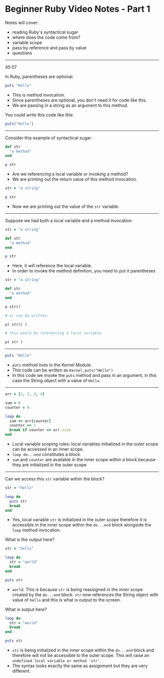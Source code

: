 # Beginner Ruby Video Notes - Part 1

Notes will cover: 

- reading Ruby's syntactical sugar
- where does the code come from?
- variable scope
- pass by reference and pass by value
- questions

***

45:07

In Ruby, parentheses are optional.

```ruby
puts "Hello"
```

- This is method invocation.
- Since parentheses are optional, you don't need it for code like this.
- We are passing in a string as an argument to this method.

You could write this code like this: 

```ruby
puts("Hello")
```

***

Consider this example of syntactical sugar: 

```ruby
def str
  "a method"
end

p str
```

- Are we referencing a local variable or invoking a method?
- We are printing out the return value of this method invocation.

```ruby
str = "a string"

p str
```

- Now we are printing out the value of the `str` variable.

***

Suppose we had both a local variable and a method invocation: 

```ruby
str = "a string"

def str
  "a method"
end

p str
```

- Here, it will reference the local variable. 
- In order to invoke the method definition, you need to put it parentheses

```ruby
str = "a string"

def str
  "a method"
end

p str()

# or can be written:

p( str() )

# this would be referencing a local variable

p( str )
```

***

```ruby
puts "Hello"
```

- `puts` method lives in the Kernel Module. 
- This code can be written as `Kernel.puts("Hello")`
- In this code we invoke the `puts` method and pass in an argument, in this case the String object with a value of `Hello`.

***

```ruby
arr = [1, 2, 3, 4]

sum = 0
counter = 0

loop do 
  sum += arr[counter]
  counter += 1
  break if counter == arr.size
end
```

- Local variable scoping rules: local variables initialized in the outer scope can be accessed in an inner scope. 
- `loop do...end` constitutes a block. 
- `sum` and `counter` are available in the inner scope within a block because they are initialized in the outer scope

***

Can we access this `str` variable within the block?

```ruby
str = "hello"

loop do 
  puts str
  break
end
```

- Yes, local variable `str` is initialized in the outer scope therefore it is accessible in the inner scope within the `do...end` block alongside the `loop` method invocation.

What is the output here?

```ruby
str = "hello"

loop do 
  str = "world"
  break
end

puts str
```

- `world`. This is because `str` is being reassigned in the inner scope created by the `do...end` block. `str` now references the String object with value of `hello` and this is what is output to the screen.

What is output here?

```ruby
loop do 
  str = "world"
  break
end

puts str
```

- `str` is being initialized in the inner scope within the `do...end` block and therefore will not be accessible to the outer scope. This will raise an `undefined local variable or method 'str'`. 
- The syntax looks exactly the same as assignment but they are very different.